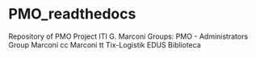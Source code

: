 # PMO_readthedocs
Repository of PMO Project ITI G. Marconi
Groups: 
  PMO - Administrators Group
  Marconi cc
  Marconi tt
  Tix-Logistik
  EDUS
  Biblioteca
